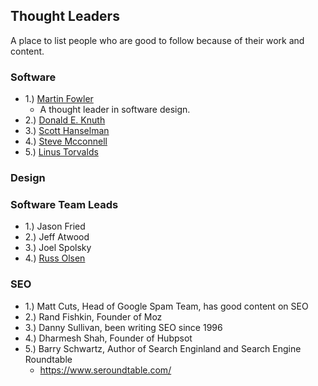 ## Thought Leaders
A place to list people who are good to follow because of their work and content.


### Software
- 1.) [Martin Fowler](https://martinfowler.com/) 
   - A thought leader in software design.
- 2.) [Donald E. Knuth](https://www-cs-faculty.stanford.edu/~knuth/)
- 3.) [Scott Hanselman](https://www.hanselman.com/)
- 4.) [Steve Mcconnell](https://stevemcconnell.com/)
- 5.) [Linus Torvalds](https://github.com/torvalds)


### Design


### Software Team Leads
- 1.) Jason Fried
- 2.) Jeff Atwood
- 3.) Joel Spolsky 
- 4.) [Russ Olsen](http://russolsen.com/)


### SEO
 - 1.) Matt Cuts, Head of Google Spam Team, has good content on SEO
 - 2.) Rand Fishkin, Founder of Moz
 - 3.) Danny Sullivan, been writing SEO since 1996
 - 4.) Dharmesh Shah, Founder of Hubpsot
 - 5.) Barry Schwartz, Author of Search Enginland and Search Engine Roundtable
      - https://www.seroundtable.com/




